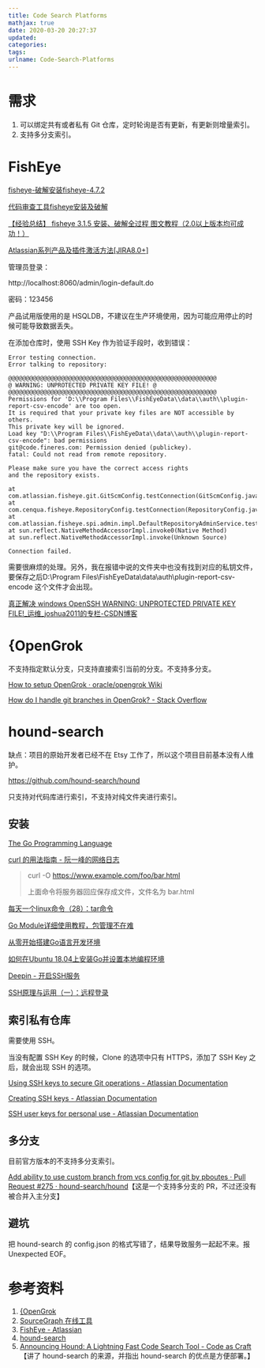 ```yaml
---
title: Code Search Platforms
mathjax: true
date: 2020-03-20 20:27:37
updated:
categories:
tags:
urlname: Code-Search-Platforms
---
```




<!-- more -->

# 需求

1. 可以绑定共有或者私有 Git 仓库，定时轮询是否有更新，有更新则增量索引。
2. 支持多分支索引。



# FishEye

[fisheye-破解安装fisheye-4.7.2](https://www.cnblogs.com/fengwenqian/p/11770919.html)

[代码审查工具fisheye安装及破解](https://www.cnblogs.com/schblog/p/12450893.html)

[【经验总结】 fisheye 3.1.5 安装、破解全过程 图文教程（2.0以上版本均可成功！）](https://www.cnblogs.com/amosli/p/3427990.html)

[Atlassian系列产品及插件激活方法[JIRA8.0+]](https://zhile.io/2018/12/20/atlassian-license-crack.html)



管理员登录：

http://localhost:8060/admin/login-default.do

密码：123456



产品试用版使用的是 HSQLDB，不建议在生产环境使用，因为可能应用停止的时候可能导致数据丢失。



在添加仓库时，使用 SSH Key 作为验证手段时，收到错误：

```
Error testing connection.
Error talking to repository:

@@@@@@@@@@@@@@@@@@@@@@@@@@@@@@@@@@@@@@@@@@@@@@@@@@@@@@@@@@@
@ WARNING: UNPROTECTED PRIVATE KEY FILE! @
@@@@@@@@@@@@@@@@@@@@@@@@@@@@@@@@@@@@@@@@@@@@@@@@@@@@@@@@@@@
Permissions for 'D:\\Program Files\\FishEyeData\\data\\auth\\plugin-report-csv-encode' are too open.
It is required that your private key files are NOT accessible by others.
This private key will be ignored.
Load key "D:\\Program Files\\FishEyeData\\data\\auth\\plugin-report-csv-encode": bad permissions
git@code.fineres.com: Permission denied (publickey).
fatal: Could not read from remote repository.

Please make sure you have the correct access rights
and the repository exists.

at com.atlassian.fisheye.git.GitScmConfig.testConnection(GitScmConfig.java:120)
at com.cenqua.fisheye.RepositoryConfig.testConnection(RepositoryConfig.java:390)
at com.atlassian.fisheye.spi.admin.impl.DefaultRepositoryAdminService.testConnectionFor(DefaultRepositoryAdminService.java:964)
at sun.reflect.NativeMethodAccessorImpl.invoke0(Native Method)
at sun.reflect.NativeMethodAccessorImpl.invoke(Unknown Source)

Connection failed.
```

需要很麻烦的处理。另外，我在报错中说的文件夹中也没有找到对应的私钥文件，要保存之后D:\\Program Files\\FishEyeData\\data\\auth\\plugin-report-csv-encode 这个文件才会出现。

[真正解决 windows OpenSSH WARNING: UNPROTECTED PRIVATE KEY FILE!_运维_joshua2011的专栏-CSDN博客](https://blog.csdn.net/joshua2011/article/details/90208741)





# {OpenGrok

不支持指定默认分支，只支持直接索引当前的分支。不支持多分支。

[How to setup OpenGrok · oracle/opengrok Wiki](https://github.com/oracle/opengrok/wiki/How-to-setup-OpenGrok)

[How do I handle git branches in OpenGrok? - Stack Overflow](https://stackoverflow.com/questions/1891653/how-do-i-handle-git-branches-in-opengrok)



# hound-search

缺点：项目的原始开发者已经不在 Etsy 工作了，所以这个项目目前基本没有人维护。



https://github.com/hound-search/hound

只支持对代码库进行索引，不支持对纯文件夹进行索引。



## 安装

[The Go Programming Language](https://golang.org/)

[curl 的用法指南 - 阮一峰的网络日志](https://www.ruanyifeng.com/blog/2019/09/curl-reference.html)

> curl -O https://www.example.com/foo/bar.html
>
> 上面命令将服务器回应保存成文件，文件名为 bar.html

[每天一个linux命令（28）：tar命令](https://www.cnblogs.com/peida/archive/2012/11/30/2795656.html)

[Go Module详细使用教程，包管理不在难](https://cloud.tencent.com/developer/article/1593734)

[从零开始搭建Go语言开发环境](https://www.liwenzhou.com/posts/Go/install_go_dev/)

[如何在Ubuntu 18.04上安装Go并设置本地编程环境](https://www.howtoing.com/how-to-install-go-and-set-up-a-local-programming-environment-on-ubuntu-18-04)



[Deepin - 开启SSH服务](https://blog.csdn.net/nangy2514/article/details/93300160)

[SSH原理与运用（一）：远程登录](https://www.ruanyifeng.com/blog/2011/12/ssh_remote_login.html)





## 索引私有仓库

需要使用 SSH。

当没有配置 SSH Key 的时候，Clone 的选项中只有 HTTPS，添加了 SSH Key 之后，就会出现 SSH 的选项。

[Using SSH keys to secure Git operations - Atlassian Documentation](https://confluence.atlassian.com/bitbucketserver0511/using-bitbucket-server/controlling-access-to-code/using-ssh-keys-to-secure-git-operations?utm_campaign=in-app-help&utm_medium=in-app-help&utm_source=stash)

[Creating SSH keys - Atlassian Documentation](https://confluence.atlassian.com/bitbucketserver0511/using-bitbucket-server/controlling-access-to-code/using-ssh-keys-to-secure-git-operations/creating-ssh-keys)

[SSH user keys for personal use - Atlassian Documentation](https://confluence.atlassian.com/bitbucketserver0511/using-bitbucket-server/controlling-access-to-code/using-ssh-keys-to-secure-git-operations/ssh-user-keys-for-personal-use)



## 多分支

目前官方版本的不支持多分支索引。

[Add ability to use custom branch from vcs config for git by pboutes · Pull Request #275 · hound-search/hound](https://github.com/hound-search/hound/pull/275)【这是一个支持多分支的 PR，不过还没有被合并入主分支】





## 避坑

把 hound-search 的 config.json 的格式写错了，结果导致服务一起起不来。报 Unexpected EOF。



# 参考资料

1. [{OpenGrok](https://oracle.github.io/opengrok/)
2. [SourceGraph 在线工具](https://sourcegraph.com/search)
3. [FishEye - Atlassian](https://www.atlassian.com/zh/software/fisheye)
4. [hound-search](https://github.com/hound-search/hound)
5. [Announcing Hound: A Lightning Fast Code Search Tool - Code as Craft](https://codeascraft.com/2015/01/27/announcing-hound-a-lightning-fast-code-search-tool/)【讲了 hound-search 的来源，并指出 hound-search 的优点是方便部署。】